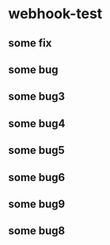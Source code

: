 # webhook-test
## some fix
## some bug
## some bug3
## some bug4
## some bug5
## some bug6
## some bug9
## some bug8
